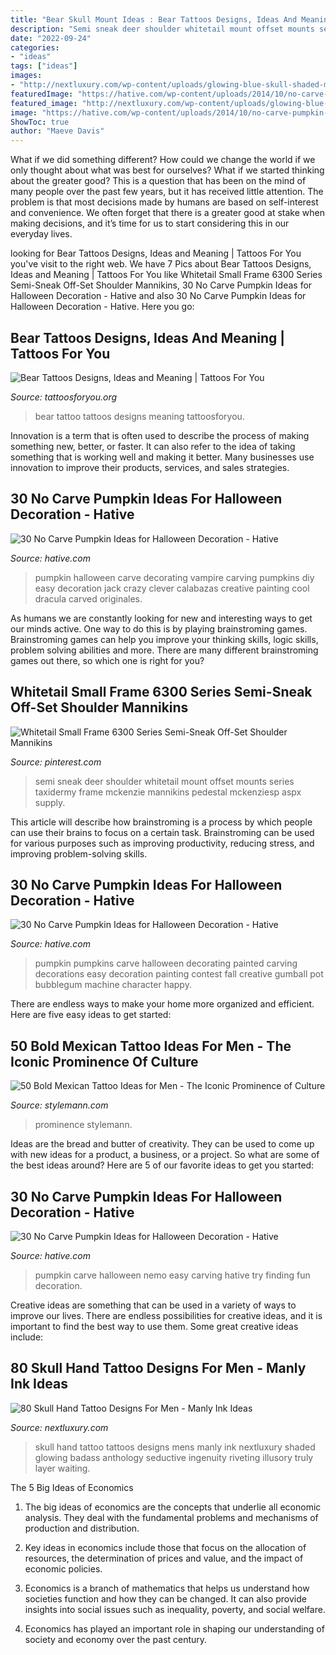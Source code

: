 ```yaml
---
title: "Bear Skull Mount Ideas : Bear Tattoos Designs, Ideas And Meaning"
description: "Semi sneak deer shoulder whitetail mount offset mounts series taxidermy frame mckenzie mannikins pedestal mckenziesp aspx supply"
date: "2022-09-24"
categories:
- "ideas"
tags: ["ideas"]
images:
- "http://nextluxury.com/wp-content/uploads/glowing-blue-skull-shaded-mens-hand-tattoos.jpg"
featuredImage: "https://hative.com/wp-content/uploads/2014/10/no-carve-pumpkin-ideas/19-bubblegum-machine.jpg"
featured_image: "http://nextluxury.com/wp-content/uploads/glowing-blue-skull-shaded-mens-hand-tattoos.jpg"
image: "https://hative.com/wp-content/uploads/2014/10/no-carve-pumpkin-ideas/1-vampire-pumpkin.jpg"
ShowToc: true
author: "Maeve Davis"
---
```



What if we did something different?
How could we change the world if we only thought about what was best for ourselves? What if we started thinking about the greater good? This is a question that has been on the mind of many people over the past few years, but it has received little attention. The problem is that most decisions made by humans are based on self-interest and convenience. We often forget that there is a greater good at stake when making decisions, and it’s time for us to start considering this in our everyday lives.

	

		
looking for Bear Tattoos Designs, Ideas and Meaning | Tattoos For You you've visit to the right web. We have 7 Pics about Bear Tattoos Designs, Ideas and Meaning | Tattoos For You like Whitetail Small Frame 6300 Series Semi-Sneak Off-Set Shoulder Mannikins, 30 No Carve Pumpkin Ideas for Halloween Decoration - Hative and also 30 No Carve Pumpkin Ideas for Halloween Decoration - Hative. Here you go:
		
    
## Bear Tattoos Designs, Ideas And Meaning | Tattoos For You

<img loading=lazy src="http://www.tattoosforyou.org/wp-content/uploads/2013/10/Pictures-of-Bear-Tattoo.jpg" onerror="this.onerror=null;this.src='https://tse3.mm.bing.net/th?id=OIP.TuUXUBvPwyqOJkkQqYPvhQHaLH&amp;pid=15.1';" alt="Bear Tattoos Designs, Ideas and Meaning | Tattoos For You">

_Source: tattoosforyou.org_

>bear tattoo tattoos designs meaning tattoosforyou. 

	

Innovation is a term that is often used to describe the process of making something new, better, or faster. It can also refer to the idea of taking something that is working well and making it better. Many businesses use innovation to improve their products, services, and sales strategies.

    
## 30 No Carve Pumpkin Ideas For Halloween Decoration - Hative

<img loading=lazy src="https://hative.com/wp-content/uploads/2014/10/no-carve-pumpkin-ideas/1-vampire-pumpkin.jpg" onerror="this.onerror=null;this.src='https://tse2.mm.bing.net/th?id=OIP.MQP-hpXgINJ8JhtXTF1mdQHaHa&amp;pid=15.1';" alt="30 No Carve Pumpkin Ideas for Halloween Decoration - Hative">

_Source: hative.com_

>pumpkin halloween carve decorating vampire carving pumpkins diy easy decoration jack crazy clever calabazas creative painting cool dracula carved originales. 

	

As humans we are constantly looking for new and interesting ways to get our minds active. One way to do this is by playing brainstroming games. Brainstroming games can help you improve your thinking skills, logic skills, problem solving abilities and more. There are many different brainstroming games out there, so which one is right for you?

    
## Whitetail Small Frame 6300 Series Semi-Sneak Off-Set Shoulder Mannikins

<img loading=lazy src="https://i.pinimg.com/736x/ea/b2/07/eab207ebece7ba632941b6457a6c9be5--taxidermy-semi.jpg" onerror="this.onerror=null;this.src='https://tse3.mm.bing.net/th?id=OIP.xZ67-gy0MpWgmhyVx7HhKwHaJ3&amp;pid=15.1';" alt="Whitetail Small Frame 6300 Series Semi-Sneak Off-Set Shoulder Mannikins">

_Source: pinterest.com_

>semi sneak deer shoulder whitetail mount offset mounts series taxidermy frame mckenzie mannikins pedestal mckenziesp aspx supply. 

	

This article will describe how brainstroming is a process by which people can use their brains to focus on a certain task. Brainstroming can be used for various purposes such as improving productivity, reducing stress, and improving problem-solving skills.

    
## 30 No Carve Pumpkin Ideas For Halloween Decoration - Hative

<img loading=lazy src="https://hative.com/wp-content/uploads/2014/10/no-carve-pumpkin-ideas/19-bubblegum-machine.jpg" onerror="this.onerror=null;this.src='https://tse1.mm.bing.net/th?id=OIP.Iiora0M5eO6WCyFd98uK7QHaJ4&amp;pid=15.1';" alt="30 No Carve Pumpkin Ideas for Halloween Decoration - Hative">

_Source: hative.com_

>pumpkin pumpkins carve halloween decorating painted carving decorations easy decoration painting contest fall creative gumball pot bubblegum machine character happy. 

	

There are endless ways to make your home more organized and efficient. Here are five easy ideas to get started:

    
## 50 Bold Mexican Tattoo Ideas For Men - The Iconic Prominence Of Culture

<img loading=lazy src="https://stylemann.com/wp-content/uploads/2016/11/mexican-tattoo-8-1024x1024.jpg" onerror="this.onerror=null;this.src='https://tse1.mm.bing.net/th?id=OIP.9L46SW4pkA3VjqE6jojh-QHaHa&amp;pid=15.1';" alt="50 Bold Mexican Tattoo Ideas for Men - The Iconic Prominence of Culture">

_Source: stylemann.com_

>prominence stylemann. 

	

Ideas are the bread and butter of creativity. They can be used to come up with new ideas for a product, a business, or a project. So what are some of the best ideas around? Here are 5 of our favorite ideas to get you started:

    
## 30 No Carve Pumpkin Ideas For Halloween Decoration - Hative

<img loading=lazy src="http://hative.com/wp-content/uploads/2014/10/no-carve-pumpkin-ideas/17-nemo-pumpkin.jpg" onerror="this.onerror=null;this.src='https://tse4.mm.bing.net/th?id=OIP.q4WWGGw0FN93hfCrxsT_nAHaLG&amp;pid=15.1';" alt="30 No Carve Pumpkin Ideas for Halloween Decoration - Hative">

_Source: hative.com_

>pumpkin carve halloween nemo easy carving hative try finding fun decoration. 

	

Creative ideas are something that can be used in a variety of ways to improve our lives. There are endless possibilities for creative ideas, and it is important to find the best way to use them. Some great creative ideas include:

    
## 80 Skull Hand Tattoo Designs For Men - Manly Ink Ideas

<img loading=lazy src="http://nextluxury.com/wp-content/uploads/glowing-blue-skull-shaded-mens-hand-tattoos.jpg" onerror="this.onerror=null;this.src='https://tse3.mm.bing.net/th?id=OIP.johaX2EBiYKWfBVOHLDEwgHaKO&amp;pid=15.1';" alt="80 Skull Hand Tattoo Designs For Men - Manly Ink Ideas">

_Source: nextluxury.com_

>skull hand tattoo tattoos designs mens manly ink nextluxury shaded glowing badass anthology seductive ingenuity riveting illusory truly layer waiting. 

	

The 5 Big Ideas of Economics
1. The big ideas of economics are the concepts that underlie all economic analysis. They deal with the fundamental problems and mechanisms of production and distribution.
2. Key ideas in economics include those that focus on the allocation of resources, the determination of prices and value, and the impact of economic policies.

3. Economics is a branch of mathematics that helps us understand how societies function and how they can be changed. It can also provide insights into social issues such as inequality, poverty, and social welfare.

4. Economics has played an important role in shaping our understanding of society and economy over the past century.

